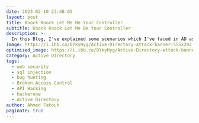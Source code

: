 ```yaml
---
date: 2023-02-10 23:48:05
layout: post
title: Knock Knock Let Me Be Your Controller
subtitle: Knock Knock Let Me Be Your Controller
description: >-
  In this Blog, I've explained some scenarios which I've faced in AD assessment.
image: https://i.ibb.co/DYkyHyg/Active-Directory-attack-banner-555x202.webp
optimized_image: https://i.ibb.co/DYkyHyg/Active-Directory-attack-banner-555x202.webp
category: Active Directory
tags:
  - web security
  - sql injection
  - bug hunting
  - Broken Access Control
  - API Hacking
  - hackerone
  - Active Directory
author: Ahmed Fatouh
paginate: true
---
```

